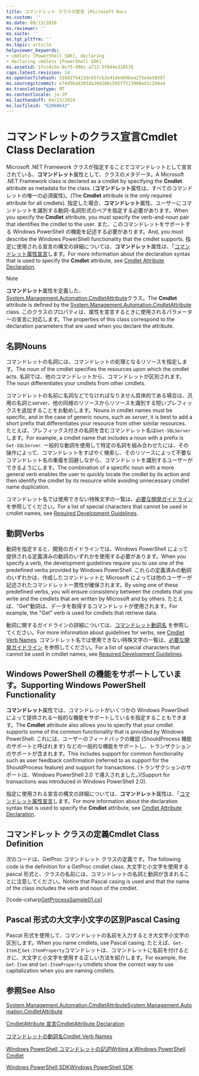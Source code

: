 ```yaml
---
title: コマンドレット クラスの宣言 |Microsoft Docs
ms.custom: ''
ms.date: 09/13/2016
ms.reviewer: ''
ms.suite: ''
ms.tgt_pltfrm: ''
ms.topic: article
helpviewer_keywords:
- cmdlets [PowerShell SDK], declaring
- declaring cmdlets [PowerShell SDK]
ms.assetid: 1fcc4c5e-0c75-496c-a712-5f844e310576
caps.latest.revision: 14
ms.openlocfilehash: 3168275423dc65fcb2e41dedd9bea275ede58397
ms.sourcegitcommit: e7445ba8203da304286c591ff513900ad1c244a4
ms.translationtype: MT
ms.contentlocale: ja-JP
ms.lasthandoff: 04/23/2019
ms.locfileid: "62068642"
---
```

# <a name="cmdlet-class-declaration"></a><span data-ttu-id="67506-102">コマンドレットのクラス宣言</span><span class="sxs-lookup"><span data-stu-id="67506-102">Cmdlet Class Declaration</span></span>

<span data-ttu-id="67506-103">Microsoft .NET Framework クラスが指定することでコマンドレットとして宣言されている、**コマンドレット**属性として、クラスのメタデータ。</span><span class="sxs-lookup"><span data-stu-id="67506-103">A Microsoft .NET Framework class is declared as a cmdlet by specifying the **Cmdlet** attribute as metadata for the class.</span></span> <span data-ttu-id="67506-104">(**コマンドレット**属性は、すべてのコマンドレットの唯一の必須属性)。</span><span class="sxs-lookup"><span data-stu-id="67506-104">(The **Cmdlet** attribute is the only required attribute for all cmdlets).</span></span> <span data-ttu-id="67506-105">指定した場合、**コマンドレット**属性、ユーザーにコマンドレットを識別する動詞-名詞形式のペアを指定する必要があります。</span><span class="sxs-lookup"><span data-stu-id="67506-105">When you specify the **Cmdlet** attribute, you must specify the verb-and-noun pair that identifies the cmdlet to the user.</span></span> <span data-ttu-id="67506-106">また、このコマンドレットをサポートする Windows PowerShell の機能を記述する必要があります。</span><span class="sxs-lookup"><span data-stu-id="67506-106">And, you must describe the Windows PowerShell functionality that the cmdlet supports.</span></span> <span data-ttu-id="67506-107">指定に使用される宣言の構文の詳細については、**コマンドレット**属性は、「[コマンドレット属性宣言](./cmdlet-attribute-declaration.md)します。</span><span class="sxs-lookup"><span data-stu-id="67506-107">For more information about the declaration syntax that is used to specify the **Cmdlet** attribute, see [Cmdlet Attribute Declaration](./cmdlet-attribute-declaration.md).</span></span>

> [!NOTE]
> <span data-ttu-id="67506-108">**コマンドレット**属性を定義した、 [System.Management.Automation.CmdletAttribute](/dotnet/api/System.Management.Automation.CmdletAttribute)クラス。</span><span class="sxs-lookup"><span data-stu-id="67506-108">The **Cmdlet** attribute is defined by the [System.Management.Automation.CmdletAttribute](/dotnet/api/System.Management.Automation.CmdletAttribute) class.</span></span> <span data-ttu-id="67506-109">このクラスのプロパティは、属性を宣言するときに使用されるパラメーターの宣言に対応します。</span><span class="sxs-lookup"><span data-stu-id="67506-109">The properties of this class correspond to the declaration parameters that are used when you declare the attribute.</span></span>

## <a name="nouns"></a><span data-ttu-id="67506-110">名詞</span><span class="sxs-lookup"><span data-stu-id="67506-110">Nouns</span></span>

<span data-ttu-id="67506-111">コマンドレットの名詞には、コマンドレットの処理となるリソースを指定します。</span><span class="sxs-lookup"><span data-stu-id="67506-111">The noun of the cmdlet specifies the resources upon which the cmdlet acts.</span></span> <span data-ttu-id="67506-112">名詞では、他のコマンドレットから、コマンドレットが区別されます。</span><span class="sxs-lookup"><span data-stu-id="67506-112">The noun differentiates your cmdlets from other cmdlets.</span></span>

<span data-ttu-id="67506-113">コマンドレットの名前に名詞などでなければなりません具体的である場合は、汎用の名詞と*server*、他の同様のリソースからリソースを識別する短いプレフィックスを追加することをお勧めします。</span><span class="sxs-lookup"><span data-stu-id="67506-113">Nouns in cmdlet names must be specific, and in the case of generic nouns, such as *server*, it is best to add a short prefix that differentiates your resource from other similar resources.</span></span> <span data-ttu-id="67506-114">たとえば、プレフィックス付きの名詞を含むコマンドレット名は`Get-SQLServer`します。</span><span class="sxs-lookup"><span data-stu-id="67506-114">For example, a cmdlet name that includes a noun with a prefix is `Get-SQLServer`.</span></span> <span data-ttu-id="67506-115">一般的な動詞を使用して特定の名詞を組み合わせたには、その操作によって、コマンドレットをすばやく検索し、そのリソースによって不要なコマンドレット名の重複を回避しながら、コマンドレットを識別するユーザーができるようにします。</span><span class="sxs-lookup"><span data-stu-id="67506-115">The combination of a specific noun with a more general verb enables the user to quickly locate the cmdlet by its action and then identify the cmdlet by its resource while avoiding unnecessary cmdlet name duplication.</span></span>

<span data-ttu-id="67506-116">コマンドレット名では使用できない特殊文字の一覧は、[必要な開発ガイドライン](./required-development-guidelines.md) を参照してください。</span><span class="sxs-lookup"><span data-stu-id="67506-116">For a list of special characters that cannot be used in cmdlet names, see [Required Development Guidelines](./required-development-guidelines.md).</span></span>

## <a name="verbs"></a><span data-ttu-id="67506-117">動詞</span><span class="sxs-lookup"><span data-stu-id="67506-117">Verbs</span></span>

<span data-ttu-id="67506-118">動詞を指定すると、開発のガイドラインでは、Windows PowerShell によって提供される定義済みの動詞のいずれかを使用する必要があります。</span><span class="sxs-lookup"><span data-stu-id="67506-118">When you specify a verb, the development guidelines require you to use one of the predefined verbs provided by Windows PowerShell.</span></span> <span data-ttu-id="67506-119">これらの定義済みの動詞のいずれかは、作成したコマンドレットと Microsoft によっては他のユーザーが記述されたコマンドレット一貫性が確保されます。</span><span class="sxs-lookup"><span data-stu-id="67506-119">By using one of these predefined verbs, you will ensure consistency between the cmdlets that you write and the cmdlets that are written by Microsoft and by others.</span></span> <span data-ttu-id="67506-120">たとえば、"Get"動詞は、データを取得するコマンドレットが使用されます。</span><span class="sxs-lookup"><span data-stu-id="67506-120">For example, the "Get" verb is used for cmdlets that retrieve data.</span></span>

<span data-ttu-id="67506-121">動詞に関するガイドラインの詳細については、[コマンドレット動詞名](./approved-verbs-for-windows-powershell-commands.md) を参照してください。</span><span class="sxs-lookup"><span data-stu-id="67506-121">For more information about guidelines for verbs, see [Cmdlet Verb Names](./approved-verbs-for-windows-powershell-commands.md).</span></span> <span data-ttu-id="67506-122">コマンドレット名では使用できない特殊文字の一覧は、[必要な開発ガイドライン](./required-development-guidelines.md) を参照してください。</span><span class="sxs-lookup"><span data-stu-id="67506-122">For a list of special characters that cannot be used in cmdlet names, see [Required Development Guidelines](./required-development-guidelines.md).</span></span>

## <a name="supporting-windows-powershell-functionality"></a><span data-ttu-id="67506-123">Windows PowerShell の機能をサポートしています。</span><span class="sxs-lookup"><span data-stu-id="67506-123">Supporting Windows PowerShell Functionality</span></span>

<span data-ttu-id="67506-124">**コマンドレット**属性では、コマンドレットがいくつかの Windows PowerShell によって提供される一般的な機能をサポートしているを指定することもできます。</span><span class="sxs-lookup"><span data-stu-id="67506-124">The **Cmdlet** attribute also allows you to specify that your cmdlet supports some of the common functionality that is provided by Windows PowerShell.</span></span> <span data-ttu-id="67506-125">これには、ユーザーのフィードバックの確認 (ShouldProcess 機能のサポートと呼ばれます) などの一般的な機能をサポートし、トランザクションのサポートが含まれます。</span><span class="sxs-lookup"><span data-stu-id="67506-125">This includes support for common functionality such as user feedback confirmation (referred to as support for the ShouldProcess feature) and support for transactions.</span></span> <span data-ttu-id="67506-126">(トランザクションのサポートは、Windows PowerShell 2.0 で導入されました。)</span><span class="sxs-lookup"><span data-stu-id="67506-126">(Support for transactions was introduced in Windows PowerShell 2.0).</span></span>

<span data-ttu-id="67506-127">指定に使用される宣言の構文の詳細については、**コマンドレット**属性は、「[コマンドレット属性宣言](./cmdlet-attribute-declaration.md)します。</span><span class="sxs-lookup"><span data-stu-id="67506-127">For more information about the declaration syntax that is used to specify the **Cmdlet** attribute, see [Cmdlet Attribute Declaration](./cmdlet-attribute-declaration.md).</span></span>

## <a name="cmdlet-class-definition"></a><span data-ttu-id="67506-128">コマンドレット クラスの定義</span><span class="sxs-lookup"><span data-stu-id="67506-128">Cmdlet Class Definition</span></span>

<span data-ttu-id="67506-129">次のコードは、GetProc コマンドレット クラスの定義です。</span><span class="sxs-lookup"><span data-stu-id="67506-129">The following code is the definition for a GetProc cmdlet class.</span></span> <span data-ttu-id="67506-130">大文字と小文字を使用する pascal 形式と、クラスの名前には、コマンドレットの名詞と動詞が含まれることに注意してください。</span><span class="sxs-lookup"><span data-stu-id="67506-130">Notice that Pascal casing is used and that the name of the class includes the verb and noun of the cmdlet.</span></span>

[!code-csharp[GetProcessSample01.cs](../../powershell-sdk-samples/SDK-2.0/csharp/GetProcessSample01/GetProcessSample01.cs#L33-L34 "GetProcessSample01.cs")]

## <a name="pascal-casing"></a><span data-ttu-id="67506-131">Pascal 形式の大文字小文字の区別</span><span class="sxs-lookup"><span data-stu-id="67506-131">Pascal Casing</span></span>

<span data-ttu-id="67506-132">Pascal 形式を使用して、コマンドレットの名前を入力するとき大文字小文字の区別します。</span><span class="sxs-lookup"><span data-stu-id="67506-132">When you name cmdlets, use Pascal casing.</span></span> <span data-ttu-id="67506-133">たとえば、`Get-Item`と`Get-ItemProperty`コマンドレットは、コマンドレットに名前を付けるときに、大文字と小文字を使用する正しい方法を紹介します。</span><span class="sxs-lookup"><span data-stu-id="67506-133">For example, the `Get-Item` and `Get-ItemProperty` cmdlets show the correct way to use capitalization when you are naming cmdlets.</span></span>

## <a name="see-also"></a><span data-ttu-id="67506-134">参照</span><span class="sxs-lookup"><span data-stu-id="67506-134">See Also</span></span>

[<span data-ttu-id="67506-135">System.Management.Automation.CmdletAttribute</span><span class="sxs-lookup"><span data-stu-id="67506-135">System.Management.Automation.CmdletAttribute</span></span>](/dotnet/api/System.Management.Automation.CmdletAttribute)

[<span data-ttu-id="67506-136">CmdletAttribute 宣言</span><span class="sxs-lookup"><span data-stu-id="67506-136">CmdletAttribute Declaration</span></span>](./cmdlet-attribute-declaration.md)

[<span data-ttu-id="67506-137">コマンドレットの動詞名</span><span class="sxs-lookup"><span data-stu-id="67506-137">Cmdlet Verb Names</span></span>](./approved-verbs-for-windows-powershell-commands.md)

[<span data-ttu-id="67506-138">Windows PowerShell コマンドレットの記述</span><span class="sxs-lookup"><span data-stu-id="67506-138">Writing a Windows PowerShell Cmdlet</span></span>](./writing-a-windows-powershell-cmdlet.md)

[<span data-ttu-id="67506-139">Windows PowerShell SDK</span><span class="sxs-lookup"><span data-stu-id="67506-139">Windows PowerShell SDK</span></span>](../windows-powershell-reference.md)

